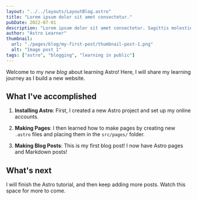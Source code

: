 ```yaml
---
layout: "../../layouts/LayoutBlog.astro"
title: "Lorem ipsum dolor sit amet consectetur."
pubDate: 2022-07-01
description: "Lorem ipsum dolor sit amet consectetur. Sagittis molestie erat nullam enim facilisis feugiat lorem. Enim nulla imperdiet diam rhoncus eu. Vitae lorem penatibus arcu turpis tristique risus magnis egestas. Duis viverra neque eros nunc commodo amet sit dolor amet. Id ipsum habitant convallis id in proin massa sem ut."
author: "Astro Learner"
thumbnail:
  url: "./pages/blog/my-first-post/thumbnail-post-1.png"
  alt: "Image post 1"
tags: ["astro", "blogging", "learning in public"]
---
```


Welcome to my _new blog_ about learning Astro! Here, I will share my learning journey as I build a new website.

## What I've accomplished

1. **Installing Astro**: First, I created a new Astro project and set up my online accounts.

2. **Making Pages**: I then learned how to make pages by creating new `.astro` files and placing them in the `src/pages/` folder.

3. **Making Blog Posts**: This is my first blog post! I now have Astro pages and Markdown posts!

## What's next

I will finish the Astro tutorial, and then keep adding more posts. Watch this space for more to come.
